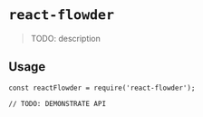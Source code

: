 # `react-flowder`

> TODO: description

## Usage

```
const reactFlowder = require('react-flowder');

// TODO: DEMONSTRATE API
```
